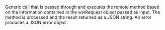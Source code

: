 ﻿Generic call that is passed through and executes the remote method based on the information contained in the wwRequest object passed as input. The method is processed and the result returned as a JSON string. An error produces a JSON error object.